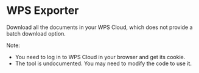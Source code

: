 # WPS Exporter

Download all the documents in your WPS Cloud, which does not provide a batch download option.

Note: 
- You need to log in to WPS Cloud in your browser and get its cookie.
- The tool is undocumented. You may need to modify the code to use it.